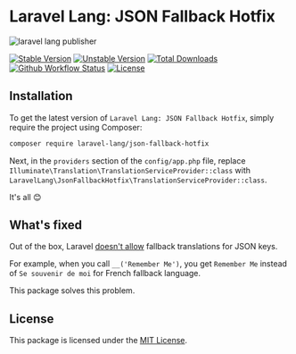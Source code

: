 # Laravel Lang: JSON Fallback Hotfix

![laravel lang publisher](https://preview.dragon-code.pro/laravel-lang/json-fallback-hotfix.svg?brand=laravel&invert=1)

[![Stable Version][badge_stable]][link_packagist]
[![Unstable Version][badge_unstable]][link_packagist]
[![Total Downloads][badge_downloads]][link_packagist]
[![Github Workflow Status][badge_build]][link_build]
[![License][badge_license]][link_license]

## Installation

To get the latest version of `Laravel Lang: JSON Fallback Hotfix`, simply require the project using Composer:

```bash
composer require laravel-lang/json-fallback-hotfix
```

Next, in the `providers` section of the `config/app.php` file, replace `Illuminate\Translation\TranslationServiceProvider::class`
with `LaravelLang\JsonFallbackHotfix\TranslationServiceProvider::class`.

It's all 😊

## What's fixed

Out of the box, Laravel [doesn't allow](https://github.com/laravel/framework/issues/41565#issuecomment-1073572954) fallback translations for JSON keys.

For example, when you call `__('Remember Me')`, you get `Remember Me` instead of `Se souvenir de moi` for French fallback language.

This package solves this problem.



## License

This package is licensed under the [MIT License](LICENSE).


[badge_build]:          https://img.shields.io/github/actions/workflow/status/laravel-lang/json-fallback-hotfix/phpunit.yml?style=flat-square

[badge_downloads]:      https://img.shields.io/packagist/dt/laravel-lang/json-fallback-hotfix.svg?style=flat-square

[badge_license]:        https://img.shields.io/packagist/l/laravel-lang/json-fallback-hotfix.svg?style=flat-square

[badge_stable]:         https://img.shields.io/github/v/release/laravel-lang/json-fallback-hotfix?label=stable&style=flat-square

[badge_unstable]:       https://img.shields.io/badge/unstable-dev--main-orange?style=flat-square

[link_build]:           https://github.com/laravel-lang/json-fallback-hotfix/actions

[link_license]:         LICENSE

[link_packagist]:       https://packagist.org/packages/laravel-lang/json-fallback-hotfix
